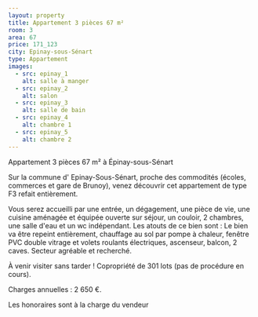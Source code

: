 ```yaml
---
layout: property
title: Appartement 3 pièces 67 m²
room: 3
area: 67
price: 171_123
city: Epinay-sous-Sénart
type: Appartement
images:
  - src: epinay_1
    alt: salle à manger
  - src: epinay_2
    alt: salon
  - src: epinay_3
    alt: salle de bain
  - src: epinay_4
    alt: chambre 1
  - src: epinay_5
    alt: chambre 2
---
```


Appartement 3 pièces 67 m² à Épinay-sous-Sénart

Sur la commune d' Epinay-Sous-Sénart,  proche des commodités (écoles, commerces et gare de Brunoy), venez découvrir cet appartement de type F3 refait entièrement.

Vous serez accueilli par une entrée, un dégagement, une pièce de vie, une cuisine aménagée et équipée ouverte sur séjour, un couloir, 2 chambres, une salle d'eau et un wc indépendant. Les atouts de ce bien sont :  Le bien va être repeint entièrement, chauffage au sol par pompe à chaleur, fenêtre PVC double vitrage et volets roulants électriques, ascenseur, balcon, 2 caves. Secteur agréable et recherché.

À venir visiter sans tarder ! Copropriété de 301 lots (pas de procédure en cours).

Charges annuelles : 2 650 €.

Les honoraires sont à la charge du vendeur

